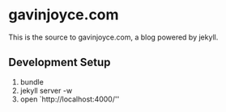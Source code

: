 # gavinjoyce.com

This is the source to gavinjoyce.com, a blog powered by jekyll.

## Development Setup

1. bundle
2. jekyll server -w
3. open `http://localhost:4000/''
